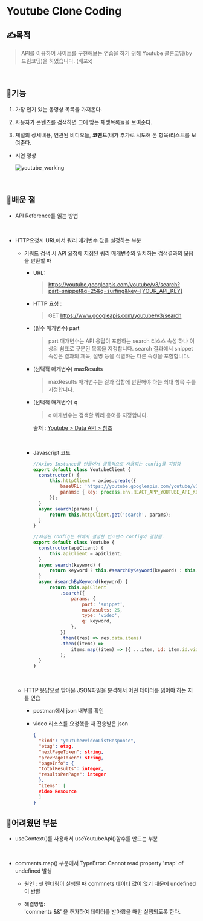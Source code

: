 # Youtube Clone Coding

## ✍목적

> API를 이용하여 사이트를 구현해보는 연습을 하기 위해 Youtube 클론코딩(by드림코딩)을 하였습니다.
  (배포x)

<br/>

## 🚀기능

1. 가장 인기 있는 동영상 목록을 가져온다.

2. 사용자가 콘텐츠를 검색하면 그에 맞는 재생목록들을 보여준다.

3. 채널의 상세내용, 연관된 비디오들, **코멘트**(내가 추가로 시도해 본 항목)리스트를 보여준다.
   <br/>

- 시연 영상

     ![youtube_working](https://user-images.githubusercontent.com/105909450/224295728-d58a7c2f-d2d0-4bcc-9fd0-4a51a241c1ec.gif)

  <br/>

## 📌배운 점

- API Reference를 읽는 방법

<br/>

- HTTP요청시 URL에서 쿼리 매개변수 값을 설정하는 부분

  - 키워드 검색 시 API 요청에 지정된 쿼리 매개변수와 일치하는 검색결과의 모음을 반환할 때

    - URL:

      > https://youtube.googleapis.com/youtube/v3/search?part=snippet&q=25&q=surfing&key=[YOUR_API_KEY]

    - HTTP 요청 :

      > GET https://www.googleapis.com/youtube/v3/search

    - (필수 매개변수) part

      > part 매개변수는 API 응답이 포함하는 search 리소스 속성 하나 이상의 쉼표로 구분된 목록을 지정합니다.
      > search 결과에서 snippet 속성은 결과의 제목, 설명 등을 식별하는 다른 속성을 포함합니다.

    - (선택적 매개변수) maxResults

      > maxResults 매개변수는 결과 집합에 반환해야 하는 최대 항목 수를 지정합니다.

    - (선택적 매개변수) q

      > q 매개변수는 검색할 쿼리 용어를 지정합니다.

      출처 : [Youtube > Data API > 참조](https://developers.google.com/youtube/v3/docs/search/list?hl=ko#javascript)

    <br/>

    - Javascript 코드

      ```javascript
      //Axios Instance를 만들어서 공통적으로 사용되는 config를 지정함
      export default class YoutubeClient {
      	constructor() {
      		this.httpClient = axios.create({
      			baseURL: 'https://youtube.googleapis.com/youtube/v3',
      			params: { key: process.env.REACT_APP_YOUTUBE_API_KEY },
      		});
      	}
      	async search(params) {
      		return this.httpClient.get('search', params);
      	}
      }
      ```

      ```javascript
      //지정된 config는 위에서 설정한 인스턴스 config와 결합됨.
      export default class Youtube {
      	constructor(apiClient) {
      		this.apiClient = apiClient;
      	}
      	async search(keyword) {
      		return keyword ? this.#searchByKeyword(keyword) : this.#mostPopular();
      	}
      	async #searchByKeyword(keyword) {
      		return this.apiClient
      			.search({
      				params: {
      					part: 'snippet',
      					maxResults: 25,
      					type: 'video',
      					q: keyword,
      				},
      			})
      			.then((res) => res.data.items)
      			.then((items) =>
      				items.map((item) => ({ ...item, id: item.id.videoId }))
      			);
      	}
      }
      ```

    <br/>

  - HTTP 응답으로 받아온 JSON파일을 분석해서 어떤 데이터를 읽어야 하는 지를 연습

    - postman에서 json 내부를 확인

    - video 리소스를 요청했을 때 전송받은 json

      ```json
      {
        "kind": "youtube#videoListResponse",
        "etag": etag,
        "nextPageToken": string,
        "prevPageToken": string,
        "pageInfo": {
        "totalResults": integer,
        "resultsPerPage": integer
        },
        "items": [
        video Resource
        ]
      }
      ```

## 🚩어려웠던 부분

- useContext()를 사용해서 useYoutubeApi()함수를 만드는 부분

<br/>

- comments.map() 부분에서 TypeError: Cannot read property 'map' of undefined 발생

  - 원인 : 첫 렌더링이 실행될 때 commnets 데이터 값이 없기 때문에 undefined이 반환

  - 해결방법:  
    'comments &&' 을 추가하여 데이터를 받아왔을 때만 실행되도록 한다.

<br/>
